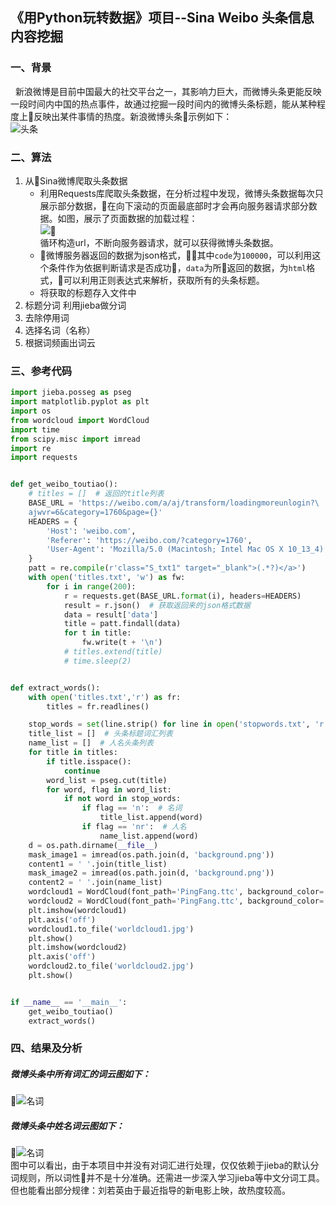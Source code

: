 ## 《用Python玩转数据》项目--Sina Weibo 头条信息内容挖掘
### 一、背景
&nbsp;&nbsp;新浪微博是目前中国最大的社交平台之一，其影响力巨大，而微博头条更能反映一段时间内中国的热点事件，故通过挖掘一段时间内的微博头条标题，能从某种程度上反映出某件事情的热度。新浪微博头条示例如下：<br/>
![头条](/Users/wjy/Desktop/title.jpeg)
### 二、算法
1. 从Sina微博爬取头条数据
    * 利用Requests库爬取头条数据，在分析过程中发现，微博头条数据每次只展示部分数据，在向下滚动的页面最底部时才会再向服务器请求部分数据。如图，展示了页面数据的加载过程：<br/>
    ![](/Users/wjy/Desktop/2.jpg)<br/>
    循环构造url，不断向服务器请求，就可以获得微博头条数据。
    * 微博服务器返回的数据为json格式，其中`code`为`100000`，可以利用这个条件作为依据判断请求是否成功，`data`为所返回的数据，为`html`格式，可以利用正则表达式来解析，获取所有的头条标题。
    * 将获取的标题存入文件中
2. 标题分词
利用jieba做分词
3. 去除停用词
4. 选择名词（名称）
5. 根据词频画出词云
### 三、参考代码
``` python
import jieba.posseg as pseg
import matplotlib.pyplot as plt
import os
from wordcloud import WordCloud
import time
from scipy.misc import imread
import re
import requests


def get_weibo_toutiao():
    # titles = []  # 返回的title列表
    BASE_URL = 'https://weibo.com/a/aj/transform/loadingmoreunlogin?\
    ajwvr=6&category=1760&page={}'
    HEADERS = {
        'Host': 'weibo.com',
        'Referer': 'https://weibo.com/?category=1760',
        'User-Agent': 'Mozilla/5.0 (Macintosh; Intel Mac OS X 10_13_4) AppleWebKit/537.36 (KHTML, like Gecko) Chrome/66.0.3359.139 Safari/537.36'
    }
    patt = re.compile(r'class="S_txt1" target="_blank">(.*?)</a>')
    with open('titles.txt', 'w') as fw:
        for i in range(200):
            r = requests.get(BASE_URL.format(i), headers=HEADERS)
            result = r.json()  # 获取返回来的json格式数据
            data = result['data']
            title = patt.findall(data)
            for t in title:
                fw.write(t + '\n')
            # titles.extend(title)
            # time.sleep(2)


def extract_words():
    with open('titles.txt','r') as fr:
        titles = fr.readlines()

    stop_words = set(line.strip() for line in open('stopwords.txt', 'r'))
    title_list = []  # 头条标题词汇列表
    name_list = []  # 人名头条列表
    for title in titles:
        if title.isspace():
            continue
        word_list = pseg.cut(title)
        for word, flag in word_list:
            if not word in stop_words:
                if flag == 'n':  # 名词
                    title_list.append(word)
                if flag == 'nr':  # 人名
                    name_list.append(word)
    d = os.path.dirname(__file__)
    mask_image1 = imread(os.path.join(d, 'background.png'))
    content1 = ' '.join(title_list)
    mask_image2 = imread(os.path.join(d, 'background.png'))
    content2 = ' '.join(name_list)
    wordcloud1 = WordCloud(font_path='PingFang.ttc', background_color='grey', mask=mask_image1, max_words=100).generate(content1)
    wordcloud2 = WordCloud(font_path='PingFang.ttc', background_color='grey', mask=mask_image2, max_words=100).generate(content2)
    plt.imshow(wordcloud1)
    plt.axis('off')
    wordcloud1.to_file('worldcloud1.jpg')
    plt.show()
    plt.imshow(wordcloud2)
    plt.axis('off')
    wordcloud2.to_file('worldcloud2.jpg')
    plt.show()


if __name__ == '__main__':
    get_weibo_toutiao()
    extract_words()
```
### 四、结果及分析
##### 微博头条中所有词汇的词云图如下：<br/>
![名词](/Users/wjy/Desktop/wc1.jpg)
##### 微博头条中姓名词云图如下：<br/>
![名词](/Users/wjy/Desktop/wc2.jpg)<br/>
图中可以看出，由于本项目中并没有对词汇进行处理，仅仅依赖于jieba的默认分词规则，所以词性并不是十分准确。还需进一步深入学习jieba等中文分词工具。但也能看出部分规律：刘若英由于最近指导的新电影上映，故热度较高。
